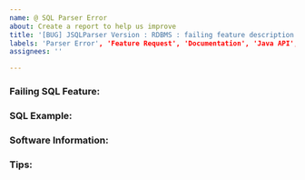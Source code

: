 ```yaml
---
name: @ SQL Parser Error
about: Create a report to help us improve
title: '[BUG] JSQLParser Version : RDBMS : failing feature description'
labels: 'Parser Error', 'Feature Request', 'Documentation', 'Java API', 'RDBMS support'
assignees: ''

---
```


<!--
Note: Please search to see if an issue already exists for the bug you encountered.
-->

### Failing SQL Feature:
<!--
- Brief description of the failing SQL feature
- Example: `WITH ROLLUP` can't be parsed
-->

### SQL Example:
<!--
- Simplified Query Example, focusing on the failing feature
```sql
-- Replace with your ACTUAL example
select 1
from dual
```
-->

### Software Information:
<!--
- JSqlParser version
- Database (e. g. Oracle, MS SQL Server, H2, PostgreSQL, IBM DB2 )
-->

### Tips:
<!--
Please write in English and avoid Screenshots (as we can't copy and paste content from it).
[Try your example online with the latest JSQLParser](http://217.160.215.75:8080/jsqlformatter/demo.html) and share the link in the error report.
Do provide Links or References to the specific Grammar and Syntax you are trying to use.
-->
